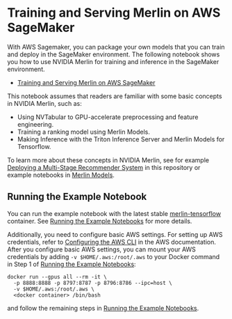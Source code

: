 # Training and Serving Merlin on AWS SageMaker

With AWS Sagemaker, you can package your own models that you can train and
deploy in the SageMaker environment.
The following notebook shows you how to use NVIDIA Merlin for training and
inference in the SageMaker environment.

- [Training and Serving Merlin on AWS SageMaker](sagemaker-merlin-tensorflow.ipynb)

This notebook assumes that readers are familiar with some basic concepts in
NVIDIA Merlin, such as:

- Using NVTabular to GPU-accelerate preprocessing and feature engineering.
- Training a ranking model using Merlin Models.
- Making Inference with the Triton Inference Server and Merlin Models for Tensorflow.

To learn more about these concepts in NVIDIA Merlin, see for example
[Deploying a Multi-Stage Recommender System](../Building-and-deploying-multi-stage-RecSys/README.md)
in this repository or example notebooks in
[Merlin Models](https://github.com/NVIDIA-Merlin/models/tree/main/examples).

## Running the Example Notebook

You can run the example notebook with the latest stable
[merlin-tensorflow](https://catalog.ngc.nvidia.com/orgs/nvidia/teams/merlin/containers/merlin-tensorflow/tags)
container.
See [Running the Example Notebooks](../README.md#running-the-example-notebooks)
for more details.

Additionally, you need to configure basic AWS settings.
For setting up AWS credentials, refer to
[Configuring the AWS CLI](https://docs.aws.amazon.com/cli/latest/userguide/cli-chap-configure.html)
in the AWS documentation.
After you configure basic AWS settings, you can mount your AWS credentials
by adding `-v $HOME/.aws:/root/.aws` to your Docker command in Step 1 of
[Running the Example Notebooks](../README.md#running-the-example-notebooks):

```shell
docker run --gpus all --rm -it \
  -p 8888:8888 -p 8797:8787 -p 8796:8786 --ipc=host \
  -v $HOME/.aws:/root/.aws \
  <docker container> /bin/bash
```

and follow the remaining steps in
[Running the Example Notebooks](../README.md#running-the-example-notebooks).
